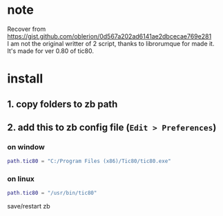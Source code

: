 # note
Recover from https://gist.github.com/oblerion/0d567a202ad6141ae2dbcecae769e281<br>
I am not the original writter of 2 script, thanks to librorumque for made it.<br>
It's made for ver 0.80 of tic80.

# install
## 1. copy folders to zb path
## 2. add this to zb config file (`Edit > Preferences`)
### on window
```lua
path.tic80 = "C:/Program Files (x86)/Tic80/tic80.exe"
```

### on linux
```lua
path.tic80 = "/usr/bin/tic80"
```
save/restart zb 
